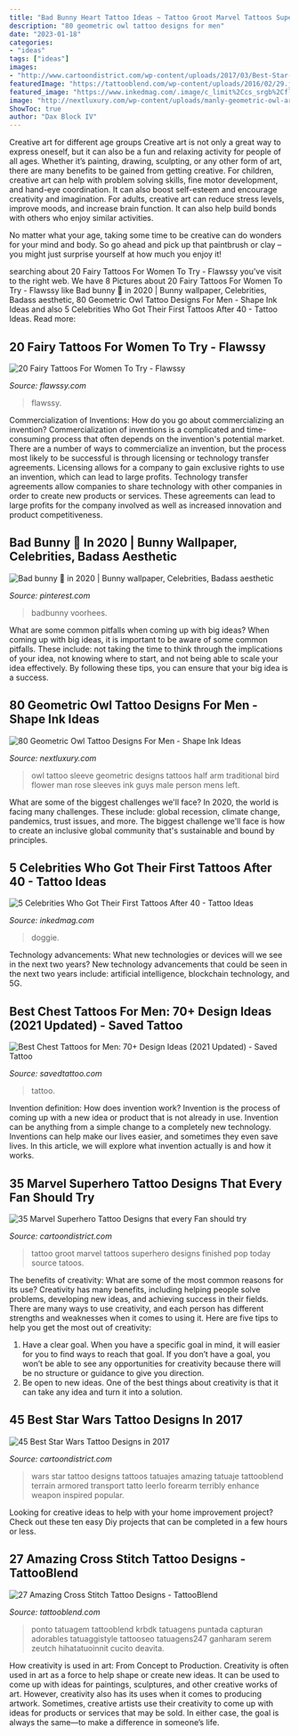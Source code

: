 ```yaml
---
title: "Bad Bunny Heart Tattoo Ideas ~ Tattoo Groot Marvel Tattoos Superhero Designs Finished Pop Today Source Tatoos"
description: "80 geometric owl tattoo designs for men"
date: "2023-01-18"
categories:
- "ideas"
tags: ["ideas"]
images:
- "http://www.cartoondistrict.com/wp-content/uploads/2017/03/Best-Star-Wars-Tattoo-Designs25.jpg"
featuredImage: "https://tattooblend.com/wp-content/uploads/2016/02/29.jpg"
featured_image: "https://www.inkedmag.com/.image/c_limit%2Ccs_srgb%2Cfl_progressive%2Cq_auto:good%2Cw_700/MTYzOTY1ODY2ODM1MTkxNTIx/jennifer-aniston.jpg"
image: "http://nextluxury.com/wp-content/uploads/manly-geometric-owl-arm-tattoo-ideas-for-guys.jpg"
ShowToc: true
author: "Dax Block IV"
---
```



Creative art for different age groups
Creative art is not only a great way to express oneself, but it can also be a fun and relaxing activity for people of all ages. Whether it’s painting, drawing, sculpting, or any other form of art, there are many benefits to be gained from getting creative.
For children, creative art can help with problem solving skills, fine motor development, and hand-eye coordination. It can also boost self-esteem and encourage creativity and imagination. For adults, creative art can reduce stress levels, improve moods, and increase brain function. It can also help build bonds with others who enjoy similar activities.

No matter what your age, taking some time to be creative can do wonders for your mind and body. So go ahead and pick up that paintbrush or clay – you might just surprise yourself at how much you enjoy it!

	

		
searching about 20 Fairy Tattoos For Women To Try - Flawssy you've visit to the right web. We have 8 Pictures about 20 Fairy Tattoos For Women To Try - Flawssy like Bad bunny 🐰 in 2020 | Bunny wallpaper, Celebrities, Badass aesthetic, 80 Geometric Owl Tattoo Designs For Men - Shape Ink Ideas and also 5 Celebrities Who Got Their First Tattoos After 40 - Tattoo Ideas. Read more:
		
    
## 20 Fairy Tattoos For Women To Try - Flawssy

<img loading=lazy src="https://www.flawssy.com/wp-content/uploads/2016/04/Butterfly-Fairy-Tattoos-for-Women.jpg" onerror="this.onerror=null;this.src='https://tse2.mm.bing.net/th?id=OIP.noSUqaUy1nXFX8HHMO8P8gHaJ4&amp;pid=15.1';" alt="20 Fairy Tattoos For Women To Try - Flawssy">

_Source: flawssy.com_

>flawssy. 

	

Commercialization of Inventions: How do you go about commercializing an invention?
Commercialization of inventions is a complicated and time-consuming process that often depends on the invention's potential market. There are a number of ways to commercialize an invention, but the process most likely to be successful is through licensing or technology transfer agreements. Licensing allows for a company to gain exclusive rights to use an invention, which can lead to large profits. Technology transfer agreements allow companies to share technology with other companies in order to create new products or services. These agreements can lead to large profits for the company involved as well as increased innovation and product competitiveness.

    
## Bad Bunny 🐰 In 2020 | Bunny Wallpaper, Celebrities, Badass Aesthetic

<img loading=lazy src="https://i.pinimg.com/originals/39/65/40/3965401f47d9c03ae037819b99f458e5.jpg" onerror="this.onerror=null;this.src='https://tse4.mm.bing.net/th?id=OIP.FXUbHNPPZ2ZAY4QOlHS67wHaJJ&amp;pid=15.1';" alt="Bad bunny 🐰 in 2020 | Bunny wallpaper, Celebrities, Badass aesthetic">

_Source: pinterest.com_

>badbunny voorhees. 

	

What are some common pitfalls when coming up with big ideas?
When coming up with big ideas, it is important to be aware of some common pitfalls. These include: not taking the time to think through the implications of your idea, not knowing where to start, and not being able to scale your idea effectively. By following these tips, you can ensure that your big idea is a success.

    
## 80 Geometric Owl Tattoo Designs For Men - Shape Ink Ideas

<img loading=lazy src="http://nextluxury.com/wp-content/uploads/manly-geometric-owl-arm-tattoo-ideas-for-guys.jpg" onerror="this.onerror=null;this.src='https://tse4.mm.bing.net/th?id=OIP.HwCGv8ewAN1vIoo82bZ_aQHaKp&amp;pid=15.1';" alt="80 Geometric Owl Tattoo Designs For Men - Shape Ink Ideas">

_Source: nextluxury.com_

>owl tattoo sleeve geometric designs tattoos half arm traditional bird flower man rose sleeves ink guys male person mens left. 

	

What are some of the biggest challenges we'll face?
In 2020, the world is facing many challenges. These include: global recession, climate change, pandemics, trust issues, and more. The biggest challenge we'll face is how to create an inclusive global community that's sustainable and bound by principles.

    
## 5 Celebrities Who Got Their First Tattoos After 40 - Tattoo Ideas

<img loading=lazy src="https://www.inkedmag.com/.image/c_limit%2Ccs_srgb%2Cfl_progressive%2Cq_auto:good%2Cw_700/MTYzOTY1ODY2ODM1MTkxNTIx/jennifer-aniston.jpg" onerror="this.onerror=null;this.src='https://tse4.mm.bing.net/th?id=OIP.uKZ0ZrOR_6QQ7BJl7N7XaQHaJ3&amp;pid=15.1';" alt="5 Celebrities Who Got Their First Tattoos After 40 - Tattoo Ideas">

_Source: inkedmag.com_

>doggie. 

	

Technology advancements: What new technologies or devices will we see in the next two years?
New technology advancements that could be seen in the next two years include: artificial intelligence, blockchain technology, and 5G.

    
## Best Chest Tattoos For Men: 70+ Design Ideas (2021 Updated) - Saved Tattoo

<img loading=lazy src="https://www.savedtattoo.com/wp-content/uploads/2021/07/Full-chest-tattoo-2.jpg" onerror="this.onerror=null;this.src='https://tse4.mm.bing.net/th?id=OIP.FkvQtfzxjA0bCg995wD8hgHaHa&amp;pid=15.1';" alt="Best Chest Tattoos for Men: 70+ Design Ideas (2021 Updated) - Saved Tattoo">

_Source: savedtattoo.com_

>tattoo. 

	

Invention definition: How does invention work?
Invention is the process of coming up with a new idea or product that is not already in use. Invention can be anything from a simple change to a completely new technology. Inventions can help make our lives easier, and sometimes they even save lives. In this article, we will explore what invention actually is and how it works.

    
## 35 Marvel Superhero Tattoo Designs That Every Fan Should Try

<img loading=lazy src="http://www.cartoondistrict.com/wp-content/uploads/2017/09/Marvel-Superhero-Tattoo-Designs-8.jpg" onerror="this.onerror=null;this.src='https://tse3.mm.bing.net/th?id=OIP.1yVclYctTC_0DhYBQ4M0KQC7FN&amp;pid=15.1';" alt="35 Marvel Superhero Tattoo Designs that every Fan should try">

_Source: cartoondistrict.com_

>tattoo groot marvel tattoos superhero designs finished pop today source tatoos. 

	

The benefits of creativity: What are some of the most common reasons for its use?
Creativity has many benefits, including helping people solve problems, developing new ideas, and achieving success in their fields. There are many ways to use creativity, and each person has different strengths and weaknesses when it comes to using it. Here are five tips to help you get the most out of creativity: 
1. Have a clear goal. When you have a specific goal in mind, it will easier for you to find ways to reach that goal. If you don’t have a goal, you won’t be able to see any opportunities for creativity because there will be no structure or guidance to give you direction. 
2. Be open to new ideas. One of the best things about creativity is that it can take any idea and turn it into a solution.

    
## 45 Best Star Wars Tattoo Designs In 2017

<img loading=lazy src="http://www.cartoondistrict.com/wp-content/uploads/2017/03/Best-Star-Wars-Tattoo-Designs25.jpg" onerror="this.onerror=null;this.src='https://tse2.mm.bing.net/th?id=OIP.dXsH-uX-WuZqmFyHHmzdwAHaHa&amp;pid=15.1';" alt="45 Best Star Wars Tattoo Designs in 2017">

_Source: cartoondistrict.com_

>wars star tattoo designs tattoos tatuajes amazing tatuaje tattooblend terrain armored transport tatto leerlo forearm terribly enhance weapon inspired popular. 

	

Looking for creative ideas to help with your home improvement project? Check out these ten easy Diy projects that can be completed in a few hours or less.

    
## 27 Amazing Cross Stitch Tattoo Designs - TattooBlend

<img loading=lazy src="https://tattooblend.com/wp-content/uploads/2016/02/29.jpg" onerror="this.onerror=null;this.src='https://tse2.mm.bing.net/th?id=OIP.EcMlhtdPGlra9iV8DUgYkQHaHY&amp;pid=15.1';" alt="27 Amazing Cross Stitch Tattoo Designs - TattooBlend">

_Source: tattooblend.com_

>ponto tatuagem tattooblend krbdk tatuagens puntada capturan adorables tatuaggistyle tattooseo tatuagens247 ganharam serem zeutch hihatatuoinnit cucito deavita. 

	

How creativity is used in art: From Concept to Production.
Creativity is often used in art as a force to help shape or create new ideas. It can be used to come up with ideas for paintings, sculptures, and other creative works of art. However, creativity also has its uses when it comes to producing artwork. Sometimes, creative artists use their creativity to come up with ideas for products or services that may be sold. In either case, the goal is always the same—to make a difference in someone’s life.


